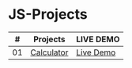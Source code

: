# JS-Projects


| #  |     Projects          | LIVE DEMO |
| ------------- | -----------| ------    |
| 01 |[Calculator](Calculator) | [Live Demo]()  |
